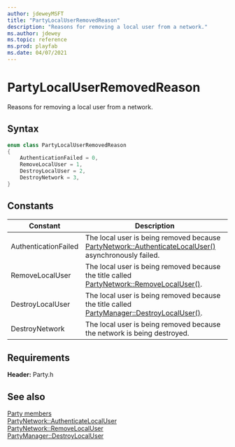 ```yaml
---
author: jdeweyMSFT
title: "PartyLocalUserRemovedReason"
description: "Reasons for removing a local user from a network."
ms.author: jdewey
ms.topic: reference
ms.prod: playfab
ms.date: 04/07/2021
---
```


# PartyLocalUserRemovedReason  

Reasons for removing a local user from a network.    

## Syntax  
  
```cpp
enum class PartyLocalUserRemovedReason    
{  
    AuthenticationFailed = 0,  
    RemoveLocalUser = 1,  
    DestroyLocalUser = 2,  
    DestroyNetwork = 3,  
}  
```  
  
## Constants  
  
| Constant | Description |
| --- | --- |
| AuthenticationFailed | The local user is being removed because [PartyNetwork::AuthenticateLocalUser()](../classes/PartyNetwork/methods/partynetwork_authenticatelocaluser.md) asynchronously failed. |  
| RemoveLocalUser | The local user is being removed because the title called [PartyNetwork::RemoveLocalUser()](../classes/PartyNetwork/methods/partynetwork_removelocaluser.md). |  
| DestroyLocalUser | The local user is being removed because the title called [PartyManager::DestroyLocalUser()](../classes/PartyManager/methods/partymanager_destroylocaluser.md). |  
| DestroyNetwork | The local user is being removed because the network is being destroyed. |  
  
  
## Requirements  
  
**Header:** Party.h
  
## See also  
[Party members](../party_members.md)  
[PartyNetwork::AuthenticateLocalUser](../classes/PartyNetwork/methods/partynetwork_authenticatelocaluser.md)  
[PartyNetwork::RemoveLocalUser](../classes/PartyNetwork/methods/partynetwork_removelocaluser.md)  
[PartyManager::DestroyLocalUser](../classes/PartyManager/methods/partymanager_destroylocaluser.md)
  
  
